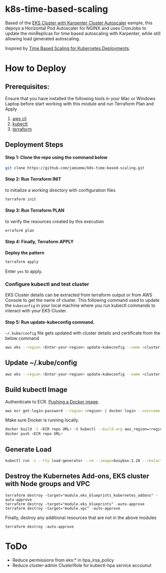 # k8s-time-based-scaling
Based of the [EKS Cluster with Karpenter Cluster Autoscaler](https://github.com/aws-ia/terraform-aws-eks-blueprints/tree/main/examples/karpenter) eample, this depoys a Horizontal Pod Autoscaler for NGINX and uses CronJobs to update the minReplicas for time based autoscaling with Karpenter, while still allowing load generated autoscaling.

Inspired by [Time Based Scaling for Kubernetes Deployments](https://medium.com/symbl-ai-engineering-and-data-science/time-based-scaling-for-kubernetes-deployments-9ef7ada93eb7).

# How to Deploy

## Prerequisites:

Ensure that you have installed the following tools in your Mac or Windows Laptop before start working with this module and run Terraform Plan and Apply

1. [aws cli](https://docs.aws.amazon.com/cli/latest/userguide/install-cliv2.html)
2. [kubectl](https://Kubernetes.io/docs/tasks/tools/)
3. [terraform](https://learn.hashicorp.com/tutorials/terraform/install-cli)

## Deployment Steps

#### Step 1: Clone the repo using the command below

```sh
git clone https://github.com/jamiemo/k8s-time-based-scaling.git
```

#### Step 2: Run Terraform INIT

to initialize a working directory with configuration files

```sh
terraform init
```

#### Step 3: Run Terraform PLAN

to verify the resources created by this execution

```sh
erraform plan
```

#### Step 4: Finally, Terraform APPLY

**Deploy the pattern**

```sh
terraform apply
```

Enter `yes` to apply.

### Configure kubectl and test cluster

EKS Cluster details can be extracted from terraform output or from AWS Console to get the name of cluster. This following command used to update the `kubeconfig` in your local machine where you run kubectl commands to interact with your EKS Cluster.

#### Step 5: Run update-kubeconfig command.

`~/.kube/config` file gets updated with cluster details and certificate from the below command

```sh
aws eks --region <Enter-your-region> update-kubeconfig --name <cluster-name>
```

## Update ~/.kube/config

 ```sh
aws eks --region <Enter-your-region> update-kubeconfig --name <cluster-name>    
```

## Build kubectl Image
Authenticate to ECR. [Pushing a Docker image](https://docs.aws.amazon.com/AmazonECR/latest/userguide/docker-push-ecr-image.html).

```sh
aws ecr get-login-password --region <region> | docker login --username AWS --password-stdin <ECR FQDN>
```

Make sure Docker is running locally.

```sh
docker build -t <ECR repo URL> -t kubectl --build-arg aws_region=<region> --build-arg cluster_name=<cluster name> .
docker push <ECR repo URL>
```

## Generate Load

```sh
kubectl run -i --tty load-generator --rm --image=busybox:1.28 --restart=Never -- /bin/sh -c "while true; do wget -q -O- http://nginx-demo; done"
```

## Destroy the Kubernetes Add-ons, EKS cluster with Node groups and VPC

    terraform destroy -target="module.eks_blueprints_kubernetes_addons" -auto-approve
    terraform destroy -target="module.eks_blueprints" -auto-approve
    terraform destroy -target="module.vpc" -auto-approve

Finally, destroy any additional resources that are not in the above modules

    terraform destroy -auto-approve

# ToDo
- Reduce permissions from eks:* in hpa_irsa_policy
- Reduce cluster-admin ClusterRole for kubectl-hpa service accounut